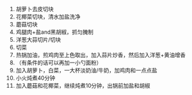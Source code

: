 1. 胡萝卜去皮切块
2. 花椰菜切块，清水加盐洗净
3. 蘑菇切块
4. 鸡腿肉+盐and黑胡椒，抓匀腌制
5. 洋葱大蒜切片/切块
6. 切菜
7. 热锅加油，煎鸡肉至上色取出，加入蒜片炒香，然后加入洋葱+黄油增香
8. （有条件的话可以再加一小勺面粉）
9. 加入胡萝卜，白菜，一大杯淡奶油/牛奶，加鸡肉和一点点盐
10. 小火炖煮40分钟
11. 加入蘑菇和花椰菜，继续炖煮10分钟，出锅前加盐和胡椒
